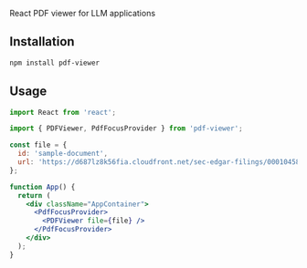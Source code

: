 React PDF viewer for LLM applications

## Installation

```bash
npm install pdf-viewer
```

## Usage

```jsx
import React from 'react';

import { PDFViewer, PdfFocusProvider } from 'pdf-viewer';

const file = {
  id: 'sample-document',
  url: 'https://d687lz8k56fia.cloudfront.net/sec-edgar-filings/0001045810/10-Q/0001045810-22-000147/filing-details.pdf',
};

function App() {
  return (
    <div className="AppContainer">
      <PdfFocusProvider>
        <PDFViewer file={file} />
      </PdfFocusProvider>
    </div>
  );
}
```
